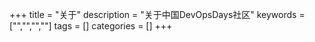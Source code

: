 +++
title = "关于"
description = "关于中国DevOpsDays社区"
keywords = ["","","",""]
tags = []
categories = []
+++
